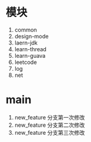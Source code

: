 # 模块
1. common
1. design-mode
1. laern-jdk
1. learn-thread
1. learn-guava
1. leetcode
1. log
1. net

# main
1. new_feature 分支第一次修改 
2. new_feature 分支第二次修改 
3. new_feature 分支第三次修改 